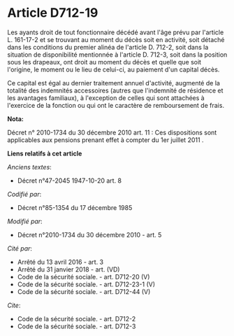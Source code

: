 # Article D712-19

Les ayants droit de tout fonctionnaire décédé avant     l'âge prévu par l'article L. 161-17-2 et se trouvant au moment du
décès soit en activité, soit détaché dans les conditions du premier alinéa de l'article D. 712-2, soit dans la situation de
disponibilité mentionnée à l'article D. 712-3, soit dans la position sous les drapeaux, ont droit au moment du décès et
quelle que soit l'origine, le moment ou le lieu de celui-ci, au paiement d'un capital décès. 

Ce capital est égal au dernier traitement annuel d'activité, augmenté de la totalité des indemnités accessoires (autres que
l'indemnité de résidence et les avantages familiaux), à l'exception de celles qui sont attachées à l'exercice de la fonction
ou qui ont le caractère de remboursement de frais.

**Nota:**

Décret n° 2010-1734 du 30 décembre 2010 art. 11 : Ces dispositions sont applicables aux pensions prenant effet à compter du
1er juillet 2011 .

**Liens relatifs à cet article**

_Anciens textes_:

  - Décret n°47-2045 1947-10-20 art. 8

_Codifié par_:

  - Décret n°85-1354 du 17 décembre 1985

_Modifié par_:

  - Décret n°2010-1734 du 30 décembre 2010 - art. 5

_Cité par_:

  - Arrêté du 13 avril 2016 - art. 3
  - Arrêté du 31 janvier 2018 - art. (VD)
  - Code de la sécurité sociale. - art. D712-20 (V)
  - Code de la sécurité sociale. - art. D712-23-1 (V)
  - Code de la sécurité sociale. - art. D712-44 (V)

_Cite_:

  - Code de la sécurité sociale. - art. D712-2
  - Code de la sécurité sociale. - art. D712-3
